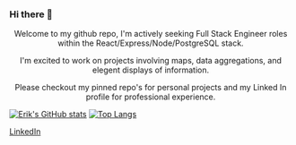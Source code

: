 ### Hi there 👋
<p align="center">
Welcome to my github repo, I'm actively seeking Full Stack Engineer roles within the React/Express/Node/PostgreSQL stack.
<p align="center">
I'm excited to work on projects involving maps, data aggregations, and elegent displays of information.
<p align="center">
Please checkout my pinned repo's for personal projects and my Linked In profile for professional experience.



[![Erik's GitHub stats](https://github-readme-stats.vercel.app/api?username=erikgraciosa)](https://github.com/anuraghazra/github-readme-stats)
[![Top Langs](https://github-readme-stats.vercel.app/api/top-langs/?username=erikgraciosa&layout=compact)](https://github.com/anuraghazra/github-readme-stats)

[LinkedIn](https://www.linkedin.com/in/erikgraciosa/)

<!--
**ErikGraciosa/ErikGraciosa** is a ✨ _special_ ✨ repository because its `README.md` (this file) appears on your GitHub profile.

Here are some ideas to get you started:

- 🔭 I’m currently working on ...
- 🌱 I’m currently learning ...
- 👯 I’m looking to collaborate on ...
- 🤔 I’m looking for help with ...
- 💬 Ask me about ...
- 📫 How to reach me: ...
- 😄 Pronouns: ...
- ⚡ Fun fact: ...
-->
